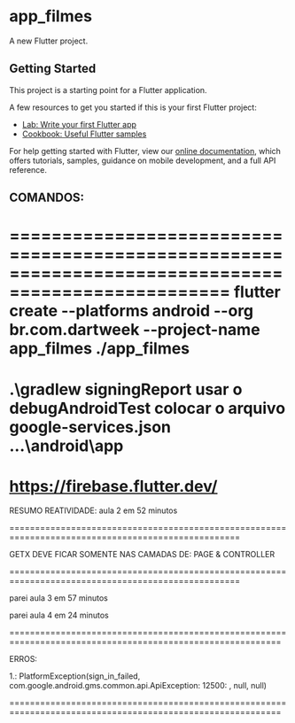 # app_filmes

A new Flutter project.

## Getting Started

This project is a starting point for a Flutter application.

A few resources to get you started if this is your first Flutter project:

- [Lab: Write your first Flutter app](https://flutter.dev/docs/get-started/codelab)
- [Cookbook: Useful Flutter samples](https://flutter.dev/docs/cookbook)

For help getting started with Flutter, view our
[online documentation](https://flutter.dev/docs), which offers tutorials,
samples, guidance on mobile development, and a full API reference.

## COMANDOS:
===================================================================================================
flutter create --platforms android --org br.com.dartweek --project-name app_filmes ./app_filmes
===================================================================================================
.\gradlew signingReport
usar o debugAndroidTest
colocar o arquivo google-services.json
...\android\app
===================================================================================================
https://firebase.flutter.dev/
===================================================================================================

RESUMO REATIVIDADE:
aula 2 em 52 minutos

===================================================================================================

GETX DEVE FICAR SOMENTE NAS CAMADAS DE: PAGE & CONTROLLER

===================================================================================================

parei aula 3 em 57 minutos

parei aula 4 em 24 minutos

===========================================================================================================

ERROS:

1.: PlatformException(sign_in_failed, com.google.android.gms.common.api.ApiException: 12500: , null, null)

===========================================================================================================